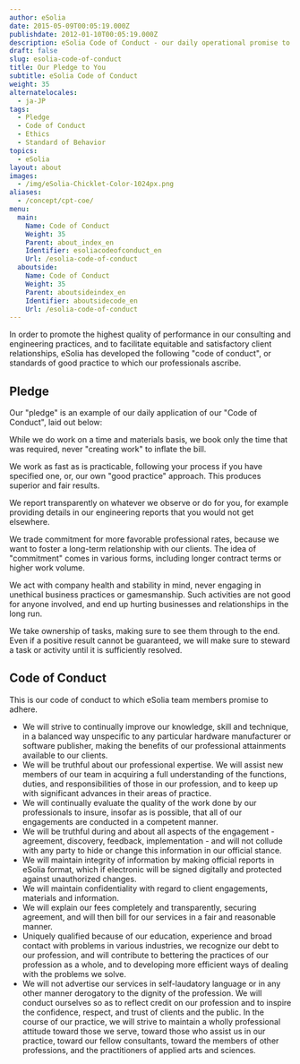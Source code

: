```yaml
---
author: eSolia
date: 2015-05-09T00:05:19.000Z
publishdate: 2012-01-10T00:05:19.000Z
description: eSolia Code of Conduct - our daily operational promise to our clients, partners, fellow colleagues.
draft: false
slug: esolia-code-of-conduct
title: Our Pledge to You
subtitle: eSolia Code of Conduct
weight: 35
alternatelocales:
  - ja-JP
tags:
  - Pledge
  - Code of Conduct
  - Ethics
  - Standard of Behavior
topics:
  - eSolia
layout: about
images:
  - /img/eSolia-Chicklet-Color-1024px.png
aliases:
  - /concept/cpt-coe/
menu:
  main:
    Name: Code of Conduct
    Weight: 35
    Parent: about_index_en
    Identifier: esoliacodeofconduct_en
    Url: /esolia-code-of-conduct
  aboutside:
    Name: Code of Conduct
    Weight: 35
    Parent: aboutsideindex_en
    Identifier: aboutsidecode_en
    Url: /esolia-code-of-conduct
---
```


In order to promote the highest quality of performance in our consulting and engineering practices, and to facilitate equitable and satisfactory client relationships, eSolia has developed the following "code of conduct", or standards of good practice to which our professionals ascribe.

## Pledge

Our "pledge" is an example of our daily application of our "Code of Conduct", laid out below:

<i class="small mdi-toggle-check-box grey-text text-darken-2 left"></i> While we do work on a time and materials basis, we book only the time that was required, never "creating work" to inflate the bill.  

<i class="small mdi-toggle-check-box grey-text text-darken-2 left"></i> We work as fast as is practicable, following your process if you have specified one, or, our own "good practice" approach. This produces superior and fair results.

<i class="small mdi-toggle-check-box grey-text text-darken-2 left"></i> We report transparently on whatever we observe or do for you, for example providing details in our engineering reports that you would not get elsewhere.

<i class="small mdi-toggle-check-box grey-text text-darken-2 left"></i> We trade commitment for more favorable professional rates, because we want to foster a long-term relationship with our clients. The idea of "commitment" comes in various forms, including longer contract terms or higher work volume.  

<i class="small mdi-toggle-check-box grey-text text-darken-2 left"></i> We act with company health and stability in mind, never engaging in unethical business practices or gamesmanship. Such activities are not good for anyone involved, and end up hurting businesses and relationships in the long run.  

<i class="small mdi-toggle-check-box grey-text text-darken-2 left"></i> We take ownership of tasks, making sure to see them through to the end. Even if a positive result cannot be guaranteed, we will make sure to steward a task or activity until it is sufficiently resolved.

## Code of Conduct

This is our code of conduct to which eSolia team members promise to adhere.

* We will strive to continually improve our knowledge, skill and technique, in a balanced way unspecific to any particular hardware manufacturer or software publisher, making the benefits of our professional attainments available to our clients.
* We will be truthful about our professional expertise. We will assist new members of our team in acquiring a full understanding of the functions, duties, and responsibilities of those in our profession, and to keep up with significant advances in their areas of practice.
* We will continually evaluate the quality of the work done by our professionals to insure, insofar as is possible, that all of our engagements are conducted in a competent manner.
* We will be truthful during and about all aspects of the engagement - agreement, discovery, feedback, implementation - and will not collude with any party to hide or change this information in our official stance.
* We will maintain integrity of information by making official reports in eSolia format, which if electronic will be signed digitally and protected against unauthorized changes.
* We will maintain confidentiality with regard to client engagements, materials and information.
* We will explain our fees completely and transparently, securing agreement, and will then bill for our services in a fair and reasonable manner.
* Uniquely qualified because of our education, experience and broad contact with problems in various industries, we recognize our debt to our profession, and will contribute to bettering the practices of our profession as a whole, and to developing more efficient ways of dealing with the problems we solve.
* We will not advertise our services in self-laudatory language or in any other manner derogatory to the dignity of the profession. We will conduct ourselves so as to reflect credit on our profession and to inspire the confidence, respect, and trust of clients and the public. In the course of our practice, we will strive to maintain a wholly professional attitude toward those we serve, toward those who assist us in our practice, toward our fellow consultants, toward the members of other professions, and the practitioners of applied arts and sciences.
